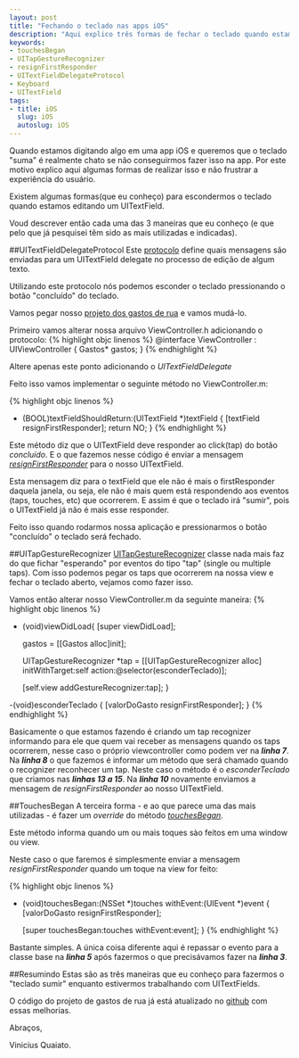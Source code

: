 ```yaml
---
layout: post
title: "Fechando o teclado nas apps iOS"
description: "Aqui explico três formas de fechar o teclado quando estamos editando um UITextField."
keywords:
- touchesBegan
- UITapGestureRecognizer
- resignFirstResponder
- UITextFieldDelegateProtocol
- Keyboard
- UITextField
tags:
- title: iOS
  slug: iOS
  autoslug: iOS
---
```


Quando estamos digitando algo em uma app iOS e queremos que o teclado "suma" é realmente chato se não conseguirmos fazer isso na app. Por este motivo explico aqui algumas formas de realizar isso e não frustrar a experiência do usuário.

Existem algumas formas(que eu conheço) para escondermos o teclado quando estamos editando um UITextField.

Voud descrever então cada uma das 3 maneiras que eu conheço (e que pelo que já pesquisei têm sido as mais utilizadas e indicadas).

##UITextFieldDelegateProtocol
Este [protocolo][protocolo] define quais mensagens são enviadas para um UITextField delegate no processo de edição de algum texto.

Utilizando este protocolo nós podemos esconder o teclado pressionando o botão "concluído" do teclado.

Vamos pegar nosso [projeto dos gastos de rua][projeto] e vamos mudá-lo.

Primeiro vamos alterar nossa arquivo ViewController.h adicionando o protocolo:
{% highlight objc linenos %}
@interface ViewController : UIViewController<UITextFieldDelegate>
{
    Gastos* gastos;
}
{% endhighlight %}

Altere apenas este ponto adicionando o *UITextFieldDelegate*

Feito isso vamos implementar o seguinte método no ViewController.m:

{% highlight objc linenos %}
- (BOOL)textFieldShouldReturn:(UITextField *)textField
{
    [textField resignFirstResponder];
    return NO;
}
{% endhighlight %}

Este método diz que o UITextField deve responder ao click(tap) do botão *concluído*. E o que fazemos nesse código é enviar a mensagem [*resignFirstResponder*][resign] para o nosso UITextField.

Esta mensagem diz para o textField que ele não é mais o firstResponder daquela janela, ou seja, ele não é mais quem está respondendo aos eventos (taps, touches, etc) que ocorrerem. E assim é que o teclado irá "sumir", pois o UITextField já não é mais esse responder.

Feito isso quando rodarmos nossa aplicação e pressionarmos o botão "concluído" o teclado será fechado.

##UITapGestureRecognizer
[UITapGestureRecognizer][tap-recognizer] classe nada mais faz do que fichar "esperando" por eventos do tipo "tap" (single ou multiple taps). Com isso podemos pegar os taps que ocorrerem na nossa view e fechar o teclado aberto, vejamos como fazer isso.

Vamos então alterar nosso ViewController.m da seguinte maneira:
{% highlight objc linenos %}
- (void)viewDidLoad{
    [super viewDidLoad];

    gastos = [[Gastos alloc]init];

    UITapGestureRecognizer *tap = [[UITapGestureRecognizer alloc]
                                   initWithTarget:self
                                   action:@selector(esconderTeclado)];

    [self.view addGestureRecognizer:tap];
}

-(void)esconderTeclado {
    [valorDoGasto resignFirstResponder];
}
{% endhighlight %}

Basicamente o que estamos fazendo é criando um tap recognizer informando para ele que quem vai receber as mensagens quando os taps ocorrerem, nesse caso o próprio viewcontroller como podem ver na ***linha 7***.
Na ***linha 8*** o que fazemos é informar um método que será chamado quando o recognizer reconhecer um tap. Neste caso o método é o *esconderTeclado* que criamos nas ***linhas 13 a 15***.
Na ***linha 10*** novamente enviamos a mensagem de *resignFirstResponder* ao nosso UITextField.

##TouchesBegan
A terceira forma - e ao que parece uma das mais utilizadas - é fazer um *override* do método [*touchesBegan*][began].

Este método informa quando um ou mais toques sào feitos em uma window ou view.

Neste caso o que faremos é simplesmente enviar a mensagem *resignFirstResponder* quando um toque na view for feito:

{% highlight objc linenos %}
- (void)touchesBegan:(NSSet *)touches withEvent:(UIEvent *)event
{
    [valorDoGasto resignFirstResponder];

    [super touchesBegan:touches withEvent:event];
}
{% endhighlight %}

Bastante simples. A única coisa diferente aqui é repassar o evento para a classe base na ***linha 5*** após fazermos o que precisávamos fazer na ***linha 3***.

##Resumindo
Estas são as três maneiras que eu conheço para fazermos o "teclado sumir" enquanto estivermos trabalhando com UITextFields.

O código do projeto de gastos de rua já está atualizado no [github][github] com essas melhorias.

Abraços,

Vinicius Quaiato.

[protocolo]:http://developer.apple.com/library/ios/#documentation/uikit/reference/UITextFieldDelegate_Protocol/UITextFieldDelegate/UITextFieldDelegate.html
[projeto]:http://viniciusquaiato.com/blog/criando-classes-em-objective-c/
[resign]:http://developer.apple.com/library/ios/DOCUMENTATION/UIKit/Reference/UIResponder_Class/Reference/Reference.html#//apple_ref/doc/uid/TP40006783-CH4-SW7
[tap-recognizer]:http://developer.apple.com/library/ios/#DOCUMENTATION/UIKit/Reference/UIGestureRecognizer_Class/Reference/Reference.html#//apple_ref/occ/cl/UIGestureRecognizer
[began]:http://developer.apple.com/library/ios/DOCUMENTATION/UIKit/Reference/UIResponder_Class/Reference/Reference.html#//apple_ref/doc/uid/TP40006783-CH4-SW1
[github]:https://github.com/vquaiato/ios-blog-samples
